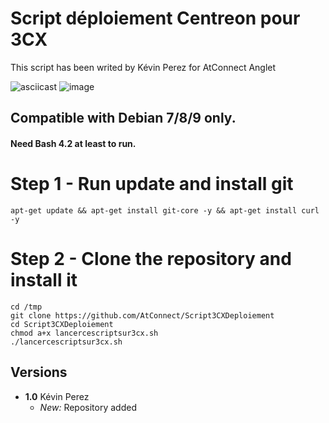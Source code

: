 # Script déploiement Centreon pour 3CX

This script has been writed by Kévin Perez for AtConnect Anglet

![asciicast](http://www.atconnect.net/images/header/logo.png)
![image](https://image.noelshack.com/fichiers/2019/17/3/1556112297-telechargement.png)

## Compatible with Debian 7/8/9 only.
#### Need Bash 4.2 at least to run.

# Step 1 - Run update and install git
```
apt-get update && apt-get install git-core -y && apt-get install curl -y

```
# Step 2 - Clone the repository and install it
```
cd /tmp
git clone https://github.com/AtConnect/Script3CXDeploiement
cd Script3CXDeploiement
chmod a+x lancercescriptsur3cx.sh
./lancercescriptsur3cx.sh
```


## Versions
- **1.0** Kévin Perez
  - *New:* Repository added
